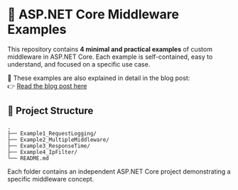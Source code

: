 # 🧱 ASP.NET Core Middleware Examples

This repository contains **4 minimal and practical examples** of custom middleware in ASP.NET Core. Each example is self-contained, easy to understand, and focused on a specific use case.

📝 These examples are also explained in detail in the blog post:  
👉 [Read the blog post here](https://sinanganiz.com/posts/aspnet-core-middleware-development-101/)

## 📁 Project Structure

    .
    ├── Example1_RequestLogging/
    ├── Example2_MultipleMiddleware/
    ├── Example3_ResponseTime/
    ├── Example4_IpFilter/
    └── README.md

Each folder contains an independent ASP.NET Core project demonstrating a specific middleware concept.